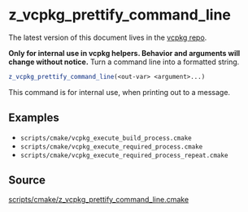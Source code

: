 # z_vcpkg_prettify_command_line

The latest version of this document lives in the [vcpkg repo](https://github.com/Microsoft/vcpkg/blob/master/docs/).

**Only for internal use in vcpkg helpers. Behavior and arguments will change without notice.**
Turn a command line into a formatted string.

```cmake
z_vcpkg_prettify_command_line(<out-var> <argument>...)
```

This command is for internal use, when printing out to a message.

## Examples

* `scripts/cmake/vcpkg_execute_build_process.cmake`
* `scripts/cmake/vcpkg_execute_required_process.cmake`
* `scripts/cmake/vcpkg_execute_required_process_repeat.cmake`

## Source
[scripts/cmake/z\_vcpkg\_prettify\_command\_line.cmake](https://github.com/Microsoft/vcpkg/blob/master/scripts/cmake/z_vcpkg_prettify_command_line.cmake)
